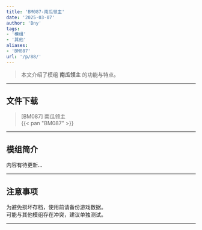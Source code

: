 ```yaml
---
title: 'BM087-南瓜领主'
date: '2025-03-07'
author: 'Bny'
tags:
- '模组'
- '其他'
aliases:
- 'BM087'
url: '/p/88/'
---
```


> 本文介绍了模组 **南瓜领主** 的功能与特点。

---

## 文件下载

> [BM087] 南瓜领主  
{{< pan "BM087" >}}  

---

## 模组简介

>  
内容有待更新...  

---

## 注意事项

>  
为避免损坏存档，使用前请备份游戏数据。  
可能与其他模组存在冲突，建议单独测试。  

---

